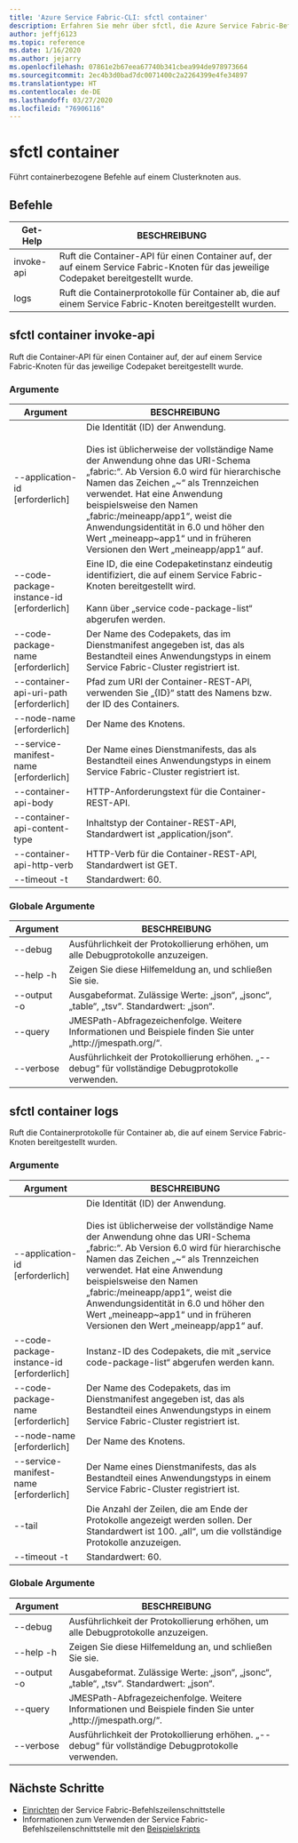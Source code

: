 ```yaml
---
title: 'Azure Service Fabric-CLI: sfctl container'
description: Erfahren Sie mehr über sfctl, die Azure Service Fabric-Befehlszeilenschnittstelle. Enthält eine Liste der Befehle für Container.
author: jeffj6123
ms.topic: reference
ms.date: 1/16/2020
ms.author: jejarry
ms.openlocfilehash: 07861e2b67eea67740b341cbea994de978973664
ms.sourcegitcommit: 2ec4b3d0bad7dc0071400c2a2264399e4fe34897
ms.translationtype: HT
ms.contentlocale: de-DE
ms.lasthandoff: 03/27/2020
ms.locfileid: "76906116"
---
```

# <a name="sfctl-container"></a>sfctl container
Führt containerbezogene Befehle auf einem Clusterknoten aus.

## <a name="commands"></a>Befehle

|Get-Help|BESCHREIBUNG|
| --- | --- |
| invoke-api | Ruft die Container-API für einen Container auf, der auf einem Service Fabric-Knoten für das jeweilige Codepaket bereitgestellt wurde. |
| logs | Ruft die Containerprotokolle für Container ab, die auf einem Service Fabric-Knoten bereitgestellt wurden. |

## <a name="sfctl-container-invoke-api"></a>sfctl container invoke-api
Ruft die Container-API für einen Container auf, der auf einem Service Fabric-Knoten für das jeweilige Codepaket bereitgestellt wurde.

### <a name="arguments"></a>Argumente

|Argument|BESCHREIBUNG|
| --- | --- |
| --application-id           [erforderlich] | Die Identität (ID) der Anwendung. <br><br> Dies ist üblicherweise der vollständige Name der Anwendung ohne das URI-Schema „fabric\:“. Ab Version 6.0 wird für hierarchische Namen das Zeichen „\~“ als Trennzeichen verwendet. Hat eine Anwendung beispielsweise den Namen „fabric\:/meineapp/app1“, weist die Anwendungsidentität in 6.0 und höher den Wert „meineapp\~app1“ und in früheren Versionen den Wert „meineapp/app1“ auf. |
| --code-package-instance-id [erforderlich] | Eine ID, die eine Codepaketinstanz eindeutig identifiziert, die auf einem Service Fabric-Knoten bereitgestellt wird. <br><br> Kann über „service code-package-list“ abgerufen werden. |
| --code-package-name        [erforderlich] | Der Name des Codepakets, das im Dienstmanifest angegeben ist, das als Bestandteil eines Anwendungstyps in einem Service Fabric-Cluster registriert ist. |
| --container-api-uri-path   [erforderlich] | Pfad zum URI der Container-REST-API, verwenden Sie „{ID}“ statt des Namens bzw. der ID des Containers. |
| --node-name [erforderlich] | Der Name des Knotens. |
| --service-manifest-name [erforderlich] | Der Name eines Dienstmanifests, das als Bestandteil eines Anwendungstyps in einem Service Fabric-Cluster registriert ist. |
| --container-api-body | HTTP-Anforderungstext für die Container-REST-API. |
| --container-api-content-type | Inhaltstyp der Container-REST-API, Standardwert ist „application/json“. |
| --container-api-http-verb | HTTP-Verb für die Container-REST-API, Standardwert ist GET. |
| --timeout -t | Standardwert\: 60. |

### <a name="global-arguments"></a>Globale Argumente

|Argument|BESCHREIBUNG|
| --- | --- |
| --debug | Ausführlichkeit der Protokollierung erhöhen, um alle Debugprotokolle anzuzeigen. |
| --help -h | Zeigen Sie diese Hilfemeldung an, und schließen Sie sie. |
| --output -o | Ausgabeformat.  Zulässige Werte\: „json“, „jsonc“, „table“, „tsv“.  Standardwert\: „json“. |
| --query | JMESPath-Abfragezeichenfolge. Weitere Informationen und Beispiele finden Sie unter „http\://jmespath.org/“. |
| --verbose | Ausführlichkeit der Protokollierung erhöhen. „--debug“ für vollständige Debugprotokolle verwenden. |

## <a name="sfctl-container-logs"></a>sfctl container logs
Ruft die Containerprotokolle für Container ab, die auf einem Service Fabric-Knoten bereitgestellt wurden.

### <a name="arguments"></a>Argumente

|Argument|BESCHREIBUNG|
| --- | --- |
| --application-id           [erforderlich] | Die Identität (ID) der Anwendung. <br><br> Dies ist üblicherweise der vollständige Name der Anwendung ohne das URI-Schema „fabric\:“. Ab Version 6.0 wird für hierarchische Namen das Zeichen „\~“ als Trennzeichen verwendet. Hat eine Anwendung beispielsweise den Namen „fabric\:/meineapp/app1“, weist die Anwendungsidentität in 6.0 und höher den Wert „meineapp\~app1“ und in früheren Versionen den Wert „meineapp/app1“ auf. |
| --code-package-instance-id [erforderlich] | Instanz-ID des Codepakets, die mit „service code-package-list“ abgerufen werden kann. |
| --code-package-name        [erforderlich] | Der Name des Codepakets, das im Dienstmanifest angegeben ist, das als Bestandteil eines Anwendungstyps in einem Service Fabric-Cluster registriert ist. |
| --node-name [erforderlich] | Der Name des Knotens. |
| --service-manifest-name [erforderlich] | Der Name eines Dienstmanifests, das als Bestandteil eines Anwendungstyps in einem Service Fabric-Cluster registriert ist. |
| --tail | Die Anzahl der Zeilen, die am Ende der Protokolle angezeigt werden sollen. Der Standardwert ist 100. „all“, um die vollständige Protokolle anzuzeigen. |
| --timeout -t | Standardwert\: 60. |

### <a name="global-arguments"></a>Globale Argumente

|Argument|BESCHREIBUNG|
| --- | --- |
| --debug | Ausführlichkeit der Protokollierung erhöhen, um alle Debugprotokolle anzuzeigen. |
| --help -h | Zeigen Sie diese Hilfemeldung an, und schließen Sie sie. |
| --output -o | Ausgabeformat.  Zulässige Werte\: „json“, „jsonc“, „table“, „tsv“.  Standardwert\: „json“. |
| --query | JMESPath-Abfragezeichenfolge. Weitere Informationen und Beispiele finden Sie unter „http\://jmespath.org/“. |
| --verbose | Ausführlichkeit der Protokollierung erhöhen. „--debug“ für vollständige Debugprotokolle verwenden. |


## <a name="next-steps"></a>Nächste Schritte
- [Einrichten](service-fabric-cli.md) der Service Fabric-Befehlszeilenschnittstelle
- Informationen zum Verwenden der Service Fabric-Befehlszeilenschnittstelle mit den [Beispielskripts](/azure/service-fabric/scripts/sfctl-upgrade-application)